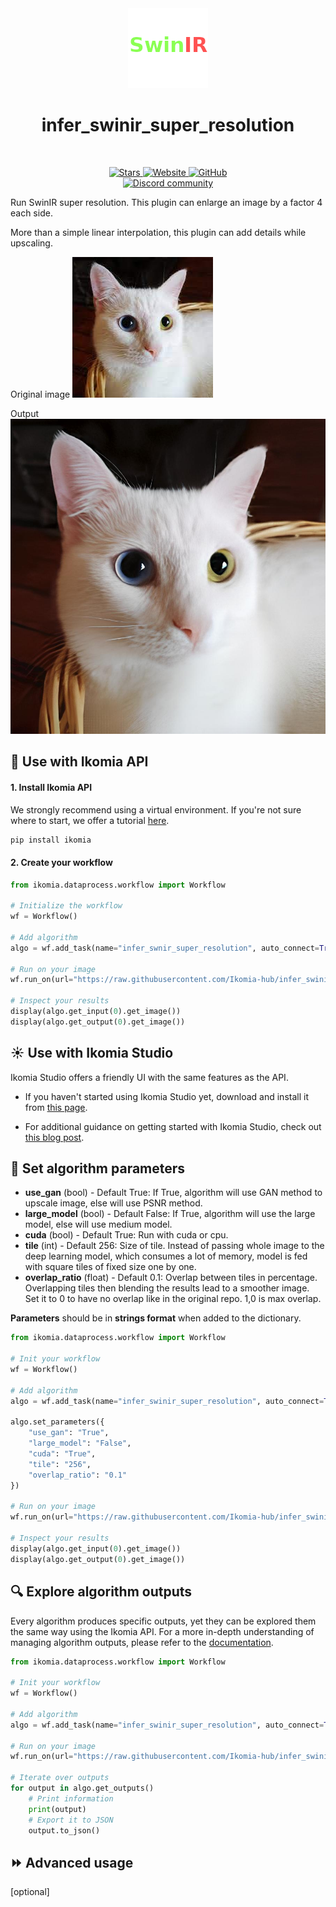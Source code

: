 <div align="center">
  <img src="https://raw.githubusercontent.com/Ikomia-hub/infer_swinir_super_resolution/main/icons/swinir.png" alt="Algorithm icon">
  <h1 align="center">infer_swinir_super_resolution</h1>
</div>
<br />
<p align="center">
    <a href="https://github.com/Ikomia-hub/swinir_super_resolution">
        <img alt="Stars" src="https://img.shields.io/github/stars/Ikomia-hub/swinir_super_resolution">
    </a>
    <a href="https://app.ikomia.ai/hub/">
        <img alt="Website" src="https://img.shields.io/website/http/app.ikomia.ai/en.svg?down_color=red&down_message=offline&up_message=online">
    </a>
    <a href="https://github.com/Ikomia-hub/swinir_super_resolution/blob/main/LICENSE">
        <img alt="GitHub" src="https://img.shields.io/github/license/Ikomia-hub/swinir_super_resolution.svg?color=blue">
    </a>    
    <br>
    <a href="https://discord.com/invite/82Tnw9UGGc">
        <img alt="Discord community" src="https://img.shields.io/badge/Discord-white?style=social&logo=discord">
    </a> 
</p>

Run SwinIR super resolution. This plugin can enlarge an image by a factor 4 each side.

More than a simple linear interpolation, this plugin can add details while upscaling.

Original image
![Low res cat](https://raw.githubusercontent.com/Ikomia-hub/infer_swinir_super_resolution/main/icons/cat.jpeg "Before")

Output
![High res cat](https://raw.githubusercontent.com/Ikomia-hub/infer_swinir_super_resolution/main/icons/cat_x4.jpeg "After")

## :rocket: Use with Ikomia API

#### 1. Install Ikomia API

We strongly recommend using a virtual environment. If you're not sure where to start, we offer a tutorial [here](https://www.ikomia.ai/blog/a-step-by-step-guide-to-creating-virtual-environments-in-python).

```sh
pip install ikomia
```

#### 2. Create your workflow

```python
from ikomia.dataprocess.workflow import Workflow

# Initialize the workflow
wf = Workflow()

# Add algorithm
algo = wf.add_task(name="infer_swnir_super_resolution", auto_connect=True)
   
# Run on your image
wf.run_on(url="https://raw.githubusercontent.com/Ikomia-hub/infer_swinir_super_resolution/main/icons/cat.jpeg")

# Inspect your results
display(algo.get_input(0).get_image())
display(algo.get_output(0).get_image())
```

## :sunny: Use with Ikomia Studio

Ikomia Studio offers a friendly UI with the same features as the API.

- If you haven't started using Ikomia Studio yet, download and install it from [this page](https://www.ikomia.ai/studio).

- For additional guidance on getting started with Ikomia Studio, check out [this blog post](https://www.ikomia.ai/blog/how-to-get-started-with-ikomia-studio).


## :pencil: Set algorithm parameters

- **use_gan** (bool) - Default True: If True, algorithm will use GAN method to upscale image, else will use PSNR method.    
- **large_model** (bool) - Default False: If True, algorithm will use the large model, else will use medium model.
- **cuda** (bool) - Default True: Run with cuda or cpu.
- **tile** (int) - Default 256: Size of tile. Instead of passing whole image to the deep learning model, which consumes 
a lot of memory, model is fed with square tiles of fixed size one by one.
- **overlap_ratio** (float) - Default 0.1: Overlap between tiles in percentage. Overlapping tiles then blending the 
results lead to a smoother image. Set it to 0 to have no overlap like in the original repo. 1,0 is max overlap.

**Parameters** should be in **strings format**  when added to the dictionary.


```python
from ikomia.dataprocess.workflow import Workflow

# Init your workflow
wf = Workflow()

# Add algorithm
algo = wf.add_task(name="infer_swinir_super_resolution", auto_connect=True)

algo.set_parameters({
    "use_gan": "True",
    "large_model": "False",
    "cuda": "True",
    "tile": "256",
    "overlap_ratio": "0.1"
})

# Run on your image  
wf.run_on(url="https://raw.githubusercontent.com/Ikomia-hub/infer_swinir_super_resolution/main/icons/cat.jpeg")

# Inspect your results
display(algo.get_input(0).get_image())
display(algo.get_output(0).get_image())

```

## :mag: Explore algorithm outputs

Every algorithm produces specific outputs, yet they can be explored them the same way using the Ikomia API. For a more in-depth understanding of managing algorithm outputs, please refer to the [documentation](https://ikomia-dev.github.io/python-api-documentation/advanced_guide/IO_management.html).

```python
from ikomia.dataprocess.workflow import Workflow

# Init your workflow
wf = Workflow()

# Add algorithm
algo = wf.add_task(name="infer_swinir_super_resolution", auto_connect=True)

# Run on your image  
wf.run_on(url="https://raw.githubusercontent.com/Ikomia-hub/infer_swinir_super_resolution/main/icons/cat.jpeg")

# Iterate over outputs
for output in algo.get_outputs()
    # Print information
    print(output)
    # Export it to JSON
    output.to_json()
```

## :fast_forward: Advanced usage 

[optional]